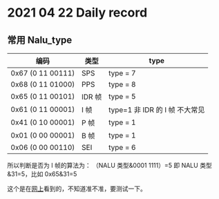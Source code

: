 # 2021 04 22 Daily record

## 常用 Nalu_type

编码 | 类型 | type
---------|----------|---------
0x67 (0 11 00111) | SPS | type = 7 |
0x68 (0 11 01000) | PPS | type = 8 |
0x65 (0 11 00101) | IDR 帧 | type = 5 |
0x61 (0 11 00001) | I 帧 | type=1 非 IDR 的 I 帧 不大常见 |
0x41 (0 10 00001) | P 帧 | type = 1 |
0x01 (0 00 00001) | B 帧 | type = 1 |
0x06 (0 00 00110) | SEI | type = 6 |

所以判断是否为 I 帧的算法为：
（NALU 类型&0001 1111）=5 即 NALU 类型&31=5，比如 0x65&31=5

这个是在[网上](https://cloud.tencent.com/developer/article/1619203)看到的，不知道准不准，要测试一下。


